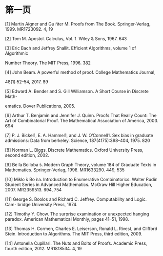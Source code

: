 # 第一页

\[1\]  Martin Aigner and Gu ̈nter M. Proofs from The Book. Springer-Verlag, 1999. MR1723092. 4, 19

\[2\]  Tom M. Apostol. Calculus, Vol. 1. Wiley & Sons, 1967. 643

\[3\]  Eric Bach and Jeffrey Shallit. Efficient Algorithms, volume 1 of Algorithmic

Number Theory. The MIT Press, 1996. 382

\[4\]  John Beam. A powerful method of proof. College Mathematics Journal,

48\(1\):52–54, 2017. 89

\[5\]  Edward A. Bender and S. Gill Williamson. A Short Course in Discrete Math-

ematics. Dover Publications, 2005.

\[6\]  Arthur T. Benjamin and Jennifer J. Quinn. Proofs That Really Count: The Art of Combinatorial Proof. The Mathematical Association of America, 2003. 694

\[7\]  P. J. Bickel1, E. A. Hammel1, and J. W. O’Connell1. Sex bias in graduate admissions: Data from berkeley. Science, 187\(4175\):398–404, 1975. 820

\[8\]  Norman L. Biggs. Discrete Mathematics. Oxford University Press, second edition, 2002.

\[9\]  Be ́la Bolloba ́s. Modern Graph Theory, volume 184 of Graduate Texts in Mathematics. Springer-Verlag, 1998. MR1633290. 449, 535

\[10\]  Miklo ́s Bo ́na. Introduction to Enumerative Combinatorics. Walter Rudin Student Series in Advanced Mathematics. McGraw Hill Higher Education, 2007. MR2359513. 694, 754

\[11\]  George S. Boolos and Richard C. Jeffrey. Computability and Logic. Cam- bridge University Press, 1974.

\[12\]  Timothy Y. Chow. The surprise examination or unexpected hanging paradox. American Mathematical Monthly, pages 41–51, 1998.

\[13\]  Thomas H. Cormen, Charles E. Leiserson, Ronald L. Rivest, and Clifford Stein. Introduction to Algorithms. The MIT Press, third edition, 2009.

\[14\]  Antonella Cupillari. The Nuts and Bolts of Proofs. Academic Press, fourth edition, 2012. MR1818534. 4, 19

